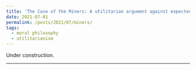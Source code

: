 ```yaml
---
title: 'The Case of the Miners: A utilitarian argument against expected utility'
date: 2021-07-01
permalink: /posts/2021/07/miners/
tags:
  - moral philosophy
  - utilitarianism
---
```


Under construction.

------
